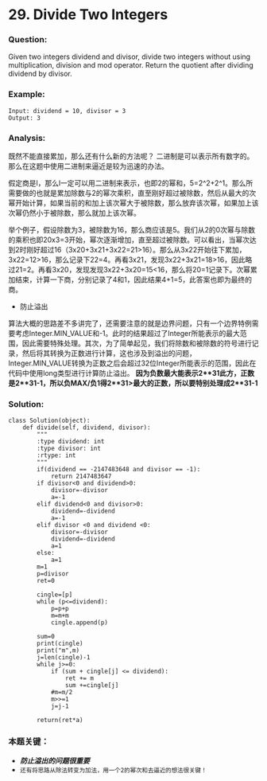 # 29. Divide Two Integers

### Question:
Given two integers dividend and divisor, divide two integers without using multiplication, division and mod operator.
Return the quotient after dividing dividend by divisor.

### Example:
```
Input: dividend = 10, divisor = 3
Output: 3
```

### Analysis:
既然不能直接累加，那么还有什么新的方法呢？
二进制是可以表示所有数字的。那么在这题中使用二进制来逼近是较为迅速的办法。

假定商是l，那么l一定可以用二进制来表示，也即2的幂和，5=2^2+2^1。那么所需要做的也就是累加除数与2的幂次乘积，直至刚好超过被除数，然后从最大的次幂开始计算，如果当前的和加上该次幂大于被除数，那么放弃该次幂，如果加上该次幂仍然小于被除数，那么就加上该次幂。

举个例子，假设除数为3，被除数为16，那么商应该是5。我们从2的0次幂与除数的乘积也即20x3=3开始，幂次逐渐增加，直至超过被除数。可以看出，当幂次达到2时刚好超过16（3x20+3x21+3x22=21>16）。那么从3x22开始往下累加，3x22=12>16，那么记录下22=4。再看3x21，发现3x22+3x21=18>16，因此略过21=2。再看3x20，发现发现3x22+3x20=15<16，那么将20=1记录下。次幂累加结束，计算一下商，分别记录了4和1，因此结果4+1=5，此答案也即为最终的商。

* 防止溢出

算法大概的思路差不多讲完了，还需要注意的就是边界问题，只有一个边界特例需要考虑Integer.MIN_VALUE和-1。此时的结果超过了Integer所能表示的最大范围，因此需要特殊处理。其次，为了简单起见，我们将除数和被除数的符号进行记录，然后将其转换为正数进行计算，这也涉及到溢出的问题，Integer.MIN_VALUE转换为正数之后会超过32位Integer所能表示的范围，因此在代码中使用long类型进行计算防止溢出。
**因为负数最大能表示2\*\*31此方，正数是2\*\*31-1，所以负MAX/负1得2\*\*31>最大的正数，所以要特别处理成2\*\*31-1**

### Solution:
```+python
class Solution(object):
    def divide(self, dividend, divisor):
        """
        :type dividend: int
        :type divisor: int
        :rtype: int
        """
        if(dividend == -2147483648 and divisor == -1):
            return 2147483647
        if divisor<0 and dividend>0:
            divisor=-divisor
            a=-1
        elif dividend<0 and divisor>0:
            dividend=-dividend
            a=-1
        elif divisor <0 and dividend <0:
            divisor=-divisor
            dividend=-dividend
            a=1
        else:
            a=1  
        m=1
        p=divisor
        ret=0

        cingle=[p]
        while (p<=dividend):
            p=p+p
            m=m+m
            cingle.append(p)
            
        sum=0
        print(cingle)
        print("m",m)
        j=len(cingle)-1
        while j>=0:
            if (sum + cingle[j] <= dividend):
                ret += m
                sum +=cingle[j]
            #m=m/2
            m>>=1
            j=j-1
        
        return(ret*a)
```

### 本题关键：
* ***防止溢出的问题很重要***
* `还有将思路从除法转变为加法，用一个2的幂次和去逼近的想法很关键！`
